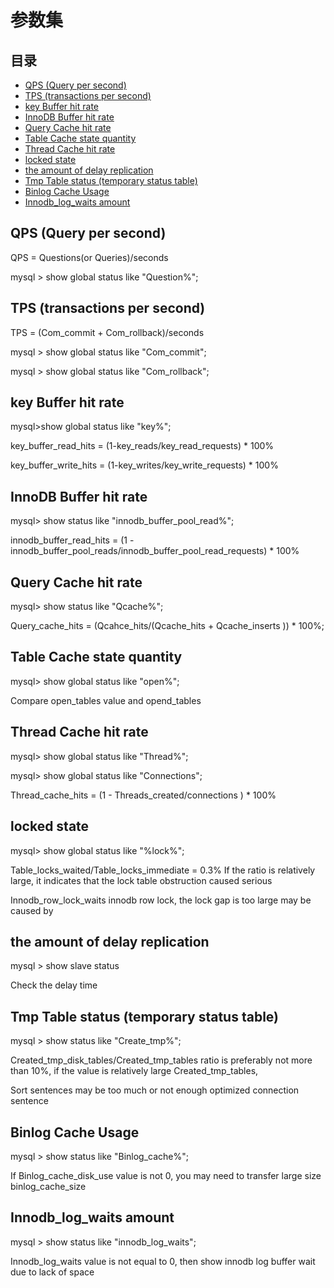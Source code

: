 # 参数集

## 目录

-   [QPS (Query per second)](#QPS-Query-per-second)
-   [TPS (transactions per second)](#TPS-transactions-per-second)
-   [key Buffer hit rate](#key-Buffer-hit-rate)
-   [InnoDB Buffer hit rate](#InnoDB-Buffer-hit-rate)
-   [Query Cache hit rate](#Query-Cache-hit-rate)
-   [Table Cache state quantity](#Table-Cache-state-quantity)
-   [Thread Cache hit rate](#Thread-Cache-hit-rate)
-   [locked state](#locked-state)
-   [the amount of delay replication](#the-amount-of-delay-replication)
-   [Tmp Table status (temporary status table)](#Tmp-Table-status-temporary-status-table)
-   [Binlog Cache Usage](#Binlog-Cache-Usage)
-   [Innodb\_log\_waits amount](#Innodb_log_waits-amount)

## QPS (Query per second)

QPS = Questions(or Queries)/seconds

mysql > show global status like "Question%";

## TPS (transactions per second)

TPS = (Com\_commit + Com\_rollback)/seconds

mysql > show global status like "Com\_commit";

mysql > show global status like "Com\_rollback";

## key Buffer hit rate

mysql>show global status like "key%";

key\_buffer\_read\_hits = (1-key\_reads/key\_read\_requests) \* 100%

key\_buffer\_write\_hits = (1-key\_writes/key\_write\_requests) \* 100%

## InnoDB Buffer hit rate

mysql> show status like "innodb\_buffer\_pool\_read%";

innodb\_buffer\_read\_hits = (1 - innodb\_buffer\_pool\_reads/innodb\_buffer\_pool\_read\_requests) \* 100%

## Query Cache hit rate

mysql> show status like "Qcache%";

Query\_cache\_hits = (Qcahce\_hits/(Qcache\_hits + Qcache\_inserts )) \* 100%;

## Table Cache state quantity

mysql> show global status like "open%";

Compare open\_tables value and opend\_tables

## Thread Cache hit rate

mysql> show global status like "Thread%";

mysql> show global status like "Connections";

Thread\_cache\_hits = (1 - Threads\_created/connections ) \* 100%

## locked state

mysql> show global status like "%lock%";

Table\_locks\_waited/Table\_locks\_immediate = 0.3% If the ratio is relatively large, it indicates that the lock table obstruction caused serious

Innodb\_row\_lock\_waits innodb row lock, the lock gap is too large may be caused by

## the amount of delay replication

mysql > show slave status

Check the delay time

## Tmp Table status (temporary status table)

mysql > show status like "Create\_tmp%";

Created\_tmp\_disk\_tables/Created\_tmp\_tables ratio is preferably not more than 10%, if the value is relatively large Created\_tmp\_tables,

Sort sentences may be too much or not enough optimized connection sentence

## Binlog Cache Usage

mysql > show status like "Binlog\_cache%";

If Binlog\_cache\_disk\_use value is not 0, you may need to transfer large size binlog\_cache\_size

## Innodb\_log\_waits amount

mysql > show status like "innodb\_log\_waits";

Innodb\_log\_waits value is not equal to 0, then show innodb log buffer wait due to lack of space
